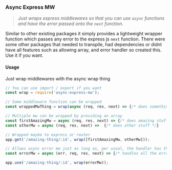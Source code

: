 ### Async Express MW

> _Just wraps express middlewares so that you can use `async` functions and have the error passed onto the `next` function._

Similar to other existing packages it simply provides a lightweight wrapper function which passes any error to the express js `next` function. There were some other packages that needed to transpile, had dependencies or didnt have all features such as allowing array, and error handler so created this. Use it if you want.

#### Usage

Just wrap middlewares with the async wrap thing

```javascript
// You can use import / export if you want
const wrap = require('async-express-mw');

// Some middleware function can be wrapped
const wrappedMwThing = wrap(async (req, res, next) => {/* does something magical */});

// Multiple mw can be wrapped by providing an array
const firstAmazingMw = async (req, res, next) => {/* does amazing stuff */}
const otherMw = async (req, res, next) =>  {/* does other stuff */}

// Wrapped maybe to express or router
app.get('/amazing-thing/:id', wrap([firstAmazingMw, otherMw]));

// Allows async error mw just as long as, per usual, the handler has the 4 param sig
const errorMw = async (err, req, res, next) => {/* handles all the errorz */}

app.use('/amazing-thing/:id', wrap(errorMw));
```
